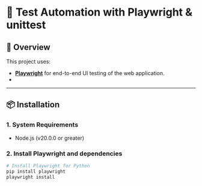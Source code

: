 # 🧪 Test Automation with Playwright & unittest

## 📝 Overview

This project uses:
- [**Playwright**](https://playwright.dev/) for end-to-end UI testing of the web application.
- 
---

## 📦 Installation

### 1. System Requirements
- Node.js (v20.0.0 or greater)

### 2. Install Playwright and dependencies
```bash
# Install Playwright for Python
pip install playwright
playwright install

